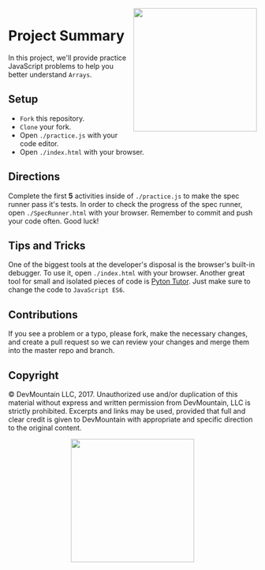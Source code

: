 <img src="https://devmounta.in/img/logowhiteblue.png" width="250" align="right">

# Project Summary

In this project, we'll provide practice JavaScript problems to help you better understand `Arrays`.

## Setup

* `Fork` this repository.
* `Clone` your fork.
* Open `./practice.js` with your code editor.
* Open `./index.html` with your browser.

## Directions

Complete the first <b>5</b> activities inside of `./practice.js` to make the spec runner pass it's tests. In order to check the progress of the spec runner, open `./SpecRunner.html` with your browser. Remember to commit and push your code often. Good luck!

## Tips and Tricks

One of the biggest tools at the developer's disposal is the browser's built-in debugger. To use it, open `./index.html` with your browser. Another great tool for small and isolated pieces of code is <a href="http://www.pythontutor.com/visualize.html#">Pyton Tutor</a>. Just make sure to change the code to `JavaScript ES6`.

## Contributions

If you see a problem or a typo, please fork, make the necessary changes, and create a pull request so we can review your changes and merge them into the master repo and branch.

## Copyright

© DevMountain LLC, 2017. Unauthorized use and/or duplication of this material without express and written permission from DevMountain, LLC is strictly prohibited. Excerpts and links may be used, provided that full and clear credit is given to DevMountain with appropriate and specific direction to the original content.

<p align="center">
<img src="https://devmounta.in/img/logowhiteblue.png" width="250">
</p>
